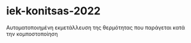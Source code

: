 # iek-konitsas-2022
Αυτοματοποιημένη εκμετάλλευση της θερμότητας που παράγεται κατά την κομποστοποίηση
